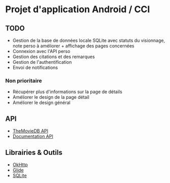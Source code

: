 # Projet d'application Android / CCI

## TODO
* Gestion de la base de données locale SQLite avec statuts du visionnage, note perso à améliorer + affichage des pages concernées
* Connexion avec l'API perso
* Gestion des citations et des remarques
* Gestion de l'authentification
* Envoi de notifications

### Non prioritaire
* Récupérer plus d'informations sur la page de détails
* Améliorer le design de la page détail
* Améliorer le design général

## API

* [TheMovieDB API](https://www.themoviedb.org/?language=fr)
* [Documentation API](https://developers.themoviedb.org/3/getting-started/introduction)

## Librairies & Outils

* [OkHttp](https://square.github.io/okhttp/)
* [Glide](https://bumptech.github.io/glide/)
* [SQLite](https://www.sqlite.org/index.html)